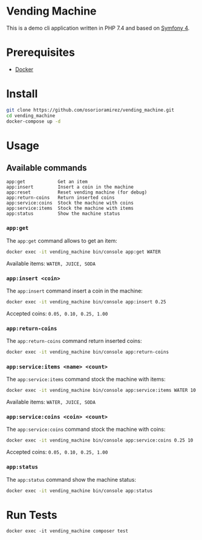 Vending Machine
=====================

This is a demo cli application written in PHP 7.4 and based on [Symfony 4](https://symfony.com/4).

Prerequisites
=============

- [Docker](https://docs.docker.com/)

Install
=======
```bash
git clone https://github.com/osorioramirez/vending_machine.git
cd vending_machine
docker-compose up -d
```

Usage
============================
## Available commands
```console
app:get            Get an item
app:insert         Insert a coin in the machine
app:reset          Reset vending machine (for debug)
app:return-coins   Return inserted coins
app:service:coins  Stock the machine with coins
app:service:items  Stock the machine with items
app:status         Show the machine status
```

### `app:get`
The `app:get` command allows to get an item:


```bash
docker exec -it vending_machine bin/console app:get WATER
```

Available items: `WATER, JUICE, SODA`


### `app:insert <coin>`
The `app:insert` command insert a coin in the machine:
  
```bash
docker exec -it vending_machine bin/console app:insert 0.25
```

Accepted coins: `0.05, 0.10, 0.25, 1.00`

### `app:return-coins`
The `app:return-coins` command return inserted coins:
  
```bash
docker exec -it vending_machine bin/console app:return-coins
```

### `app:service:items <name> <count>`
The `app:service:items` command stock the machine with items:

```bash
docker exec -it vending_machine bin/console app:service:items WATER 10
```

Available items: `WATER, JUICE, SODA`

### `app:service:coins <coin> <count>`
The `app:service:coins` command stock the machine with coins:

```bash
docker exec -it vending_machine bin/console app:service:coins 0.25 10
```

Accepted coins: `0.05, 0.10, 0.25, 1.00`

### `app:status`
The `app:status` command show the machine status:

```bash
docker exec -it vending_machine bin/console app:status
```

Run Tests
===============
```console
docker exec -it vending_machine composer test
```

